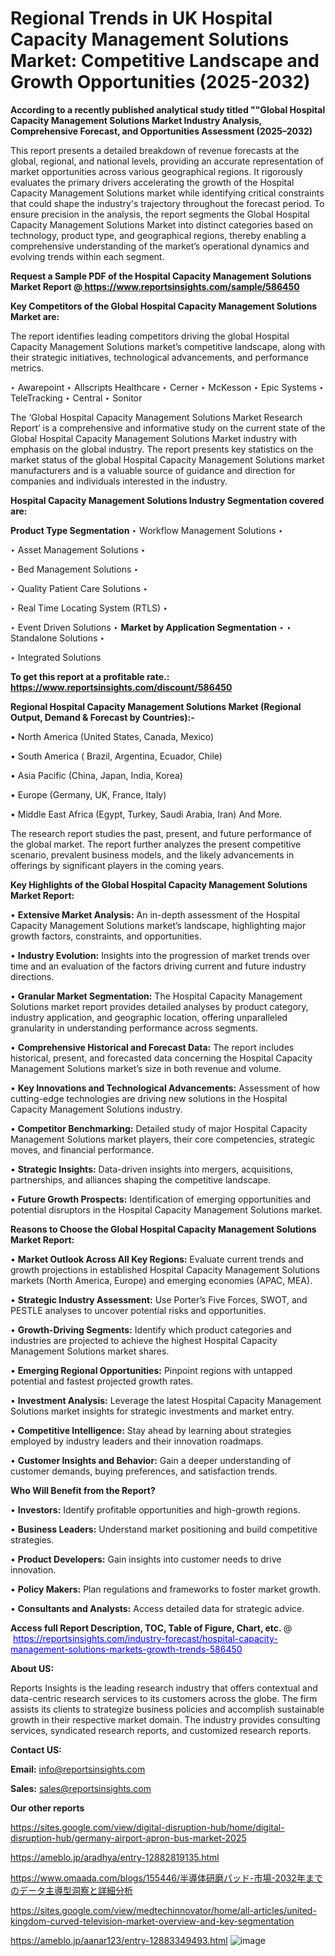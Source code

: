 # Regional Trends in UK Hospital Capacity Management Solutions Market: Competitive Landscape and Growth Opportunities (2025-2032)

<strong>According to a recently published analytical study titled ""Global Hospital Capacity Management Solutions Market Industry Analysis, Comprehensive Forecast, and Opportunities Assessment (2025–2032)</strong>

This report presents a detailed breakdown of revenue forecasts at the global, regional, and national levels, providing an accurate representation of market opportunities across various geographical regions. It rigorously evaluates the primary drivers accelerating the growth of the Hospital Capacity Management Solutions market while identifying critical constraints that could shape the industry's trajectory throughout the forecast period. To ensure precision in the analysis, the report segments the Global Hospital Capacity Management Solutions Market into distinct categories based on technology, product type, and geographical regions, thereby enabling a comprehensive understanding of the market’s operational dynamics and evolving trends within each segment.

<strong>Request a Sample PDF of the Hospital Capacity Management Solutions Market Report </strong><strong>@<a href=https://www.reportsinsights.com/sample/586450 style=color:#0000ff;> https://www.reportsinsights.com/sample/586450</a></strong></font>

<strong>Key Competitors of the Global Hospital Capacity Management Solutions Market are:</strong>

The report identifies leading competitors driving the global Hospital Capacity Management Solutions market’s competitive landscape, along with their strategic initiatives, technological advancements, and performance metrics.

‣ Awarepoint
‣ Allscripts Healthcare
‣ Cerner
‣ McKesson
‣ Epic Systems
‣ TeleTracking
‣ Central
‣ Sonitor

The ‘Global Hospital Capacity Management Solutions Market Research Report’ is a comprehensive and informative study on the current state of the Global Hospital Capacity Management Solutions Market industry with emphasis on the global industry. The report presents key statistics on the market status of the global Hospital Capacity Management Solutions market manufacturers and is a valuable source of guidance and direction for companies and individuals interested in the industry.

<strong>Hospital Capacity Management Solutions Industry Segmentation covered are:</strong>

<strong>Product Type Segmentation</strong>
‣
Workflow Management Solutions
‣ 

‣ Asset Management Solutions
‣ 

‣ Bed Management Solutions
‣ 

‣ Quality Patient Care Solutions
‣ 

‣ Real Time Locating System (RTLS)
‣ 

‣ Event Driven Solutions
‣ 
<strong>Market by Application Segmentation</strong>
‣
‣  Standalone Solutions
‣ 

‣ Integrated Solutions

<strong>To get this report at a profitable rate.: <a href=https://www.reportsinsights.com/discount/586450 style=color:#0000ff;>https://www.reportsinsights.com/discount/586450</a></strong></font>

<strong>Regional Hospital Capacity Management Solutions Market (Regional Output, Demand &amp; Forecast by Countries):-</strong>

• North America (United States, Canada, Mexico)

• South America ( Brazil, Argentina, Ecuador, Chile)

• Asia Pacific (China, Japan, India, Korea)

• Europe (Germany, UK, France, Italy)

• Middle East Africa (Egypt, Turkey, Saudi Arabia, Iran) And More.

The research report studies the past, present, and future performance of the global market. The report further analyzes the present competitive scenario, prevalent business models, and the likely advancements in offerings by significant players in the coming years.

<strong>Key Highlights of the Global Hospital Capacity Management Solutions Market Report:</strong>

• <strong>Extensive Market Analysis:</strong> An in-depth assessment of the Hospital Capacity Management Solutions market’s landscape, highlighting major growth factors, constraints, and opportunities.

• <strong>Industry Evolution:</strong> Insights into the progression of market trends over time and an evaluation of the factors driving current and future industry directions.

• <strong>Granular Market Segmentation:</strong> The Hospital Capacity Management Solutions market report provides detailed analyses by product category, industry application, and geographic location, offering unparalleled granularity in understanding performance across segments.

• <strong>Comprehensive Historical and Forecast Data:</strong> The report includes historical, present, and forecasted data concerning the Hospital Capacity Management Solutions market’s size in both revenue and volume.

• <strong>Key Innovations and Technological Advancements:</strong> Assessment of how cutting-edge technologies are driving new solutions in the Hospital Capacity Management Solutions industry.

• <strong>Competitor Benchmarking:</strong> Detailed study of major Hospital Capacity Management Solutions market players, their core competencies, strategic moves, and financial performance.

• <strong>Strategic Insights:</strong> Data-driven insights into mergers, acquisitions, partnerships, and alliances shaping the competitive landscape.

• <strong>Future Growth Prospects:</strong> Identification of emerging opportunities and potential disruptors in the Hospital Capacity Management Solutions market.

<strong>Reasons to Choose the Global Hospital Capacity Management Solutions Market Report:</strong>

• <strong>Market Outlook Across All Key Regions:</strong> Evaluate current trends and growth projections in established Hospital Capacity Management Solutions markets (North America, Europe) and emerging economies (APAC, MEA).

• <strong>Strategic Industry Assessment:</strong> Use Porter’s Five Forces, SWOT, and PESTLE analyses to uncover potential risks and opportunities.

• <strong>Growth-Driving Segments:</strong> Identify which product categories and industries are projected to achieve the highest Hospital Capacity Management Solutions market shares.

• <strong>Emerging Regional Opportunities:</strong> Pinpoint regions with untapped potential and fastest projected growth rates.

• <strong>Investment Analysis:</strong> Leverage the latest Hospital Capacity Management Solutions market insights for strategic investments and market entry.

• <strong>Competitive Intelligence:</strong> Stay ahead by learning about strategies employed by industry leaders and their innovation roadmaps.

• <strong>Customer Insights and Behavior:</strong> Gain a deeper understanding of customer demands, buying preferences, and satisfaction trends.

<strong>Who Will Benefit from the Report?</strong>

• <strong>Investors:</strong> Identify profitable opportunities and high-growth regions.

• <strong>Business Leaders:</strong> Understand market positioning and build competitive strategies.

• <strong>Product Developers:</strong> Gain insights into customer needs to drive innovation.

• <strong>Policy Makers:</strong> Plan regulations and frameworks to foster market growth.

• <strong>Consultants and Analysts:</strong> Access detailed data for strategic advice.
</ul>
<strong>Access full Report Description, TOC, Table of Figure, Chart, etc. </strong>@  <a href=https://reportsinsights.com/industry-forecast/hospital-capacity-management-solutions-markets-growth-trends-586450 style=color:#0000ff;>https://reportsinsights.com/industry-forecast/hospital-capacity-management-solutions-markets-growth-trends-586450</a></font>

<strong><strong>About US</strong>:</strong>

Reports Insights is the leading research industry that offers contextual and data-centric research services to its customers across the globe. The firm assists its clients to strategize business policies and accomplish sustainable growth in their respective market domain. The industry provides consulting services, syndicated research reports, and customized research reports.

<strong>Contact US:</strong>

<p class=""""><b>Email:</b> <a href=mailto:info@reportsinsights.com>info@reportsinsights.com</a></p>
<p class=""""><b>Sales:</b> <a href=mailto:sales@reportsinsights.com>sales@reportsinsights.com</a></p>

<strong>Our other reports</strong>

<a href=https://sites.google.com/view/digital-disruption-hub/home/digital-disruption-hub/germany-airport-apron-bus-market-2025>https://sites.google.com/view/digital-disruption-hub/home/digital-disruption-hub/germany-airport-apron-bus-market-2025</a>

<a href=https://ameblo.jp/aradhya/entry-12882819135.html>https://ameblo.jp/aradhya/entry-12882819135.html</a>

<a href=https://www.omaada.com/blogs/155446/半導体研磨パッド-市場-2032年までのデータ主導型洞察と詳細分析>https://www.omaada.com/blogs/155446/半導体研磨パッド-市場-2032年までのデータ主導型洞察と詳細分析</a>

<a href=https://sites.google.com/view/medtechinnovator/home/all-articles/united-kingdom-curved-television-market-overview-and-key-segmentation>https://sites.google.com/view/medtechinnovator/home/all-articles/united-kingdom-curved-television-market-overview-and-key-segmentation</a>

<a href=https://ameblo.jp/aanar123/entry-12883349493.html>https://ameblo.jp/aanar123/entry-12883349493.html</a>
![image](https://github.com/user-attachments/assets/20731f90-87fe-42d7-9d25-48547b58a1de)

